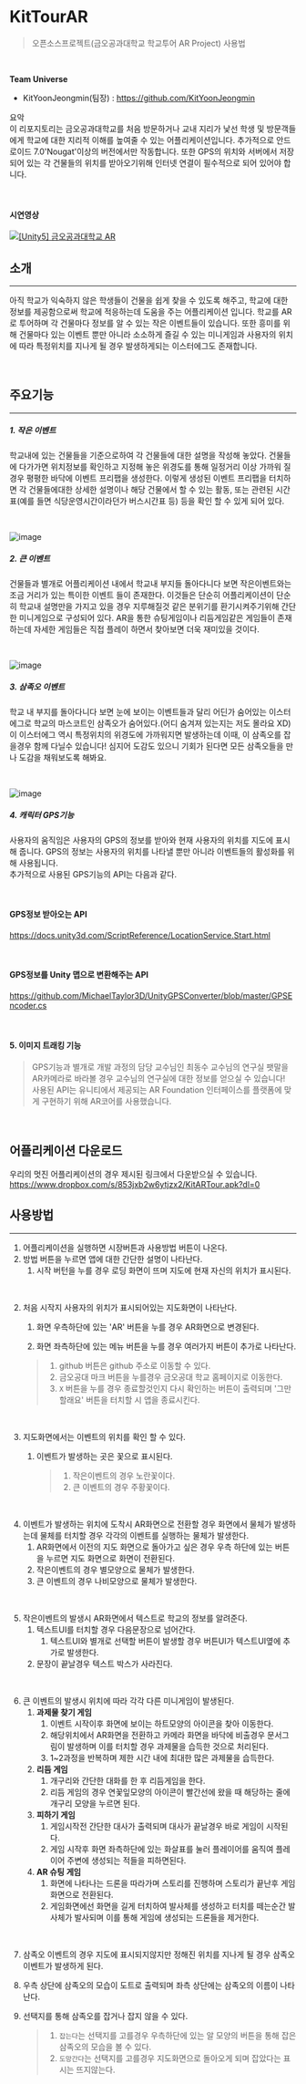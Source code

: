 # KitTourAR
> 오픈소스프로젝트(금오공과대학교 학교투어 AR Project) 사용법

<br/>

**Team Universe**
- KitYoonJeongmin(팀장) : https://github.com/KitYoonJeongmin

요악  
이 리포지토리는 금오공과대학교를 처음 방문하거나 교내 지리가 낯선 학생 및 방문객들에게 학교에 대한 지리적 이해를 높여줄 수 있는 어플리케이션입니다. 추가적으로 안드로이드 7.0'Nougat'이상의 버전에서만 작동합니다. 또한 GPS의 위치와 서버에서 저장되어 있는 각 건물들의 위치를 받아오기위해 인터넷 연결이 필수적으로 되어 있어야 합니다.

<br/>

#### 시연영상  
[![[Unity5] 금오공과대학교 AR](http://img.youtube.com/vi/fs6GoU8HAss/0.jpg)](https://www.youtube.com/watch?v=fs6GoU8HAss)


## 소개
***
아직 학교가 익숙하지 않은 학생들이 건물을 쉽게 찾을 수 있도록 해주고, 학교에 대한 정보를 제공함으로써 학교에 적응하는데 도움을 주는 어플리케이션 입니다. 학교를 AR로 투어하며 각 건물마다 정보를 알 수 있는 작은 이벤트들이 있습니다. 또한 흥미를 위해 건물마다 있는 이벤트 뿐만 아니라 소소하게 즐길 수 있는 미니게임과 사용자의 위치에 따라 특정위치를 지나게 될 경우 발생하게되는 이스터에그도 존재합니다.

<br/>

## 주요기능
***
##### 1. 작은 이벤트  
 학교내에 있는 건물들을 기준으로하여 각 건물들에 대한 설명을 작성해 놓았다. 건물들에 다가가면 위치정보를 확인하고 지정해 놓은 위경도를 통해 일정거리 이상 가까워 질 경우 평평한 바닥에 이벤트 프리팹을 생성한다. 이렇게 생성된 이벤트 프리팹을 터치하면 각 건물들에대한 상세한 설명이나 해당 건물에서 할 수 있는 활동, 또는 관련된 시간표(예를 들면 식당운영시간이라던가 버스시간표 등) 등을 확인 할 수 있게 되어 있다.  

<br/>

 ![image](https://user-images.githubusercontent.com/37210406/206257596-1d836181-6a84-46e0-8921-3410503edd49.png)  

##### 2. 큰 이벤트  
 건물들과 별개로 어플리케이션 내에서 학교내 부지들 돌아다니다 보면 작은이벤트와는 조금 거리가 있는 특이한 이벤트 들이 존재한다. 이것들은 단순히 어플리케이션이 단순히 학교내 설명만을 가지고 있을 경우 지루해질것 같은 분위기를 환기시켜주기위해 간단한 미니게임으로 구성되어 있다. AR을 통한 슈팅게임이나 리듬게임같은 게임들이 존재하는데 자세한 게임들은 직접 플레이 하면서 찾아보면 더욱 재미있을 것이다.  

<br/>

![image](https://user-images.githubusercontent.com/37210406/206258068-306c5c7e-f029-4e06-a1fb-0cc0ea147e9f.png)  

##### 3. 삼족오 이벤트  
 학교 내 부지를 돌아다니다 보면 눈에 보이는 이벤트들과 달리 어딘가 숨어있는 이스터에그로 학교의 마스코트인 삼족오가 숨어있다.(어디 숨겨져 있는지는 저도 몰라요 XD) 이 이스터에그 역시 특정위치의 위경도에 가까워지면 발생하는데 이때, 이 삼족오를 잡을경우 함께 다닐수 있습니다! 심지어 도감도 있으니 기회가 된다면 모든 삼족오들을 만나 도감을 채워보도록 해봐요.  

<br/>

![image](https://user-images.githubusercontent.com/37210406/206258255-1b8f2c7c-346f-4536-a121-5bc1c2ac8ab5.png)  

##### 4. 캐릭터 GPS기능  
 사용자의 움직임은 사용자의 GPS의 정보를 받아와 현재 사용자의 위치를 지도에 표시해 줍니다. GPS의 정보는 사용자의 위치를 나타낼 뿐만 아니라 이벤트들의 활성화를 위해 사용됩니다.  
 추가적으로 사용된 GPS기능의 API는 다음과 같다.  

<br/>

  #### GPS정보 받아오는 API  
 https://docs.unity3d.com/ScriptReference/LocationService.Start.html  

<br/>

  #### GPS정보를 Unity 맵으로 변환해주는 API  
 https://github.com/MichaelTaylor3D/UnityGPSConverter/blob/master/GPSEncoder.cs  

<br/>

#### 5. 이미지 트래킹 기능  
> GPS기능과 별개로 개발 과정의 담당 교수님인 최동수 교수님의 연구실 팻말을 AR카메라로 바라볼 경우 교수님의 연구실에 대한 정보를 얻으실 수 있습니다! <br/>
> 사용된 API는 유니티에서 제공되는 AR Foundation 인터페이스를 플랫폼에 맞게 구현하기 위해 AR코어를 사용했습니다.

<br/>


## 어플리케이션 다운로드  
 우리의 멋진 어플리케이션의 경우 제시된 링크에서 다운받으실 수 있습니다.  
  https://www.dropbox.com/s/853jxb2w6ytjzx2/KitARTour.apk?dl=0  

## 사용방법  
***
1. 어플리케이션을 실행하면 시장버튼과 사용방법 버튼이 나온다.  
 1. 방법 버튼을 누르면 앱에 대한 간단한 설명이 나타난다.  
    1. 시작 버턴을 누를 경우 로딩 화면이 뜨며 지도에 현재 자신의 위치가 표시된다.  

<br/>

2. 처음 시작지 사용자의 위치가 표시되어있는 지도화면이 나타난다.  

   1. 화면 우측하단에 있는 'AR' 버튼을 누를 경우 AR화면으로 변경된다.  

   2.  화면 좌측하단에 있는 메뉴 버튼을 누를 경우 여러가지 버튼이 추가로 나타난다.  

      > 1. github 버튼은 github 주소로 이동할 수 있다.
      > 2. 금오공대 마크 버튼을 누를경우 금오공대 학교 홈페이지로 이동한다. 
      > 3. `X` 버튼을 누를 경우 종료할것인지 다시 확인하는 버튼이 출력되며 '그만할래요' 버튼을 터치할 시 앱을 종료시킨다.  

<br/>

3. 지도화면에서는 이벤트의 위치를 확인 할 수 있다. 

   1. 이벤트가 발생하는 곳은 꽃으로 표시된다. 

      > 1. 작은이벤트의 경우 노란꽃이다.  
      > 2. 큰 이벤트의 경우 주황꽃이다.  

<br/>

4. 이벤트가 발생하는 위치에 도착시 AR화면으로 전환할 경우 화면에서 물체가 발생하는데 물체를 터치할 경우 각각의 이벤트를 실행하는 물체가 발생한다. 
   1. AR화면에서 이전의 지도 화면으로 돌아가고 싶은 경우 우측 하단에 있는 버튼을 누르면 지도 화면으로 화면이 전환된다. 
   2. 작은이벤트의 경우 별모양으로 물체가 발생한다. 
   3. 큰 이벤트의 경우 나비모양으로 물체가 발생한다.  

<br/>

5. 작은이벤트의 발생시 AR화면에서 텍스트로 학교의 정보를 알려준다.  
   1. 텍스트UI를 터치할 경우 다음문장으로 넘어간다.  
      1. 텍스트UI와 별개로 선택할 버튼이 발생할 경우 버튼UI가 텍스트UI옆에 추가로 발생한다.  
   2. 문장이 끝날경우 텍스트 박스가 사라진다.  

<br/>

6. 큰 이벤트의 발생시 위치에 따라 각각 다른 미니게임이 발생된다.  
   1. **과제물 찾기 게임**
      1. 이벤트 시작이후 화면에 보이는 하트모양의 아이콘을 찾아 이동한다. 
      2. 해당위치에서 AR화면을 전환하고 카메라 화면을 바닥에 비출경우 문서그림이 발생하며 이를 터치할 경우 과제물을 습득한 것으로 처리된다.
      3. 1~2과정을 반복하며 제한 시간 내에 최대한 많은 과제물을 습득한다.  
   2. **리듬 게임**  
      1. 개구리와 간단한 대화를 한 후 리듬게임을 한다. 
      2. 리듬 게임의 경우 연꽃잎모양의 아이콘이 빨간선에 왔을 때 해당하는 줄에 개구리 모양을 누르면 된다.  
   3. **피하기 게임**
      1. 게임시작전 간단한 대사가 출력되며 대사가 끝날경우 바로 게임이 시작된다.
      2. 게임 시작후 화면 좌측하단에 있는 화살표를 눌러 플레이어를 움직여 플레이어 주변에 생성되는 적들을 피하면된다.  
   4. **AR 슈팅 게임**  
      1. 화면에 나타나는 드론을 따라가며 스토리를 진행하며 스토리가 끝난후 게임화면으로 전환된다.
      2. 게임화면에선 화면을 길게 터치하여 발사체를 생성하고 터치를 떼는순간 발사체가 발사되며 이를 통해 게임에 생성되는 드론들을 제거한다.  

<br/>

7. 삼족오 이벤트의 경우 지도에 표시되지않지만 정해진 위치를 지나게 될 경우 삼족오 이벤트가 발생하게 된다.
 
 1. 우측 상단에 삼족오의 모습이 도트로 출력되며 좌측 상단에는 삼족오의 이름이 나타난다.
 
 2. 선택지를 통해 삼족오를 잡거나 잡지 않을 수 있다.
 
    > 1. `잡는다`는 선택지를 고를경우 우측하단에 있는 알 모양의 버튼을 통해 잡은 삼족오의 모습을 볼 수 있다. 
    > 2. `도망간다`는 선택지를 고를경우 지도화면으로 돌아오게 되며 잡았다는 표시는 뜨지않는다.
